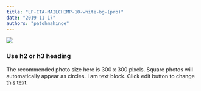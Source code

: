 ```yaml
---
title: "LP-CTA-MAILCHIMP-10-white-bg-(pro)"
date: "2019-11-17"
authors: "patohmahinge"
---
```


![](images/placeholder-300x300.jpg)

### Use h2 or h3 heading

The recommended photo size here is 300 x 300 pixels. Square photos will automatically appear as circles. I am text block. Click edit button to change this text.
